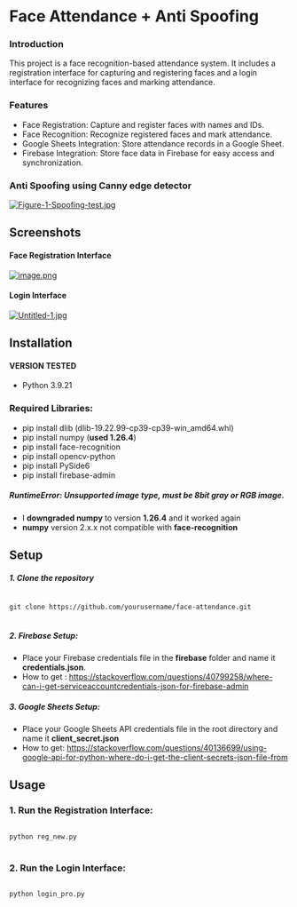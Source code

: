 # Face Attendance + Anti Spoofing

### Introduction

This project is a face recognition-based attendance system. It includes a registration interface for capturing and registering faces and a login interface for recognizing faces and marking attendance.

### Features

* Face Registration: Capture and register faces with names and IDs.
* Face Recognition: Recognize registered faces and mark attendance.
* Google Sheets Integration: Store attendance records in a Google Sheet.
* Firebase Integration: Store face data in Firebase for easy access and synchronization.

### Anti Spoofing using Canny edge detector

[![Figure-1-Spoofing-test.jpg](https://i.postimg.cc/fTfWjCM7/Figure-1-Spoofing-test.jpg)](https://postimg.cc/TphXTrLh)

## Screenshots

#### Face Registration Interface

[![image.png](https://i.postimg.cc/DZ1CHvGY/image.png)](https://postimg.cc/bDNH2j3Q)

#### Login Interface

[![Untitled-1.jpg](https://i.postimg.cc/XqFqb0Mt/Untitled-1.jpg)](https://postimg.cc/XBj4fmYg)

## Installation

#### VERSION TESTED

- Python 3.9.21

### Required Libraries:

- pip install dlib (dlib-19.22.99-cp39-cp39-win_amd64.whl)
- pip install numpy (**used 1.26.4**)
- pip install face-recognition
- pip install opencv-python
- pip install PySide6
- pip install firebase-admin

##### RuntimeError: Unsupported image type, must be 8bit gray or RGB image.

- I **downgraded numpy** to version **1.26.4** and it worked again
- **numpy** version 2.x.x not compatible with **face-recognition**

## Setup

##### 1. Clone the repository

<pre>
<code>
git clone https://github.com/yourusername/face-attendance.git
</code>
</pre>

##### 2. Firebase Setup:

- Place your Firebase credentials file in the **firebase** folder and name it **credentials.json**.
- How to get : https://stackoverflow.com/questions/40799258/where-can-i-get-serviceaccountcredentials-json-for-firebase-admin

##### 3. Google Sheets Setup:

- Place your Google Sheets API credentials file in the root directory and name it **client_secret.json**
- How to get: https://stackoverflow.com/questions/40136699/using-google-api-for-python-where-do-i-get-the-client-secrets-json-file-from

## Usage

### 1. Run the Registration Interface:

<pre>
<code>
python reg_new.py
</code>
</pre>

### 2. Run the Login Interface:

<pre>
<code>
python login_pro.py
</code>
